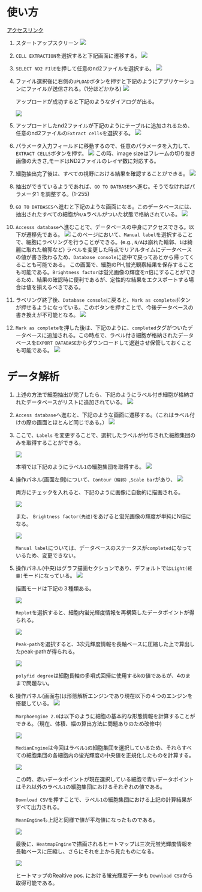# 使い方

[アクセスリンク](http://10.32.17.73:3000)

1. スタートアップスクリーン
    ![](docs_images/1.png)

2. `CELL EXTRACTION`を選択すると下記画面に遷移する。
     ![](docs_images/2.png)
   
3. `SELECT ND2 FIlE`を押して任意のnd2ファイルを選択する。
    ![](docs_images/3.png)

4. ファイル選択後に右側の`UPLOAD`ボタンを押すと下記のようにアプリケーションにファイルが送信される。(1分ほどかかる)
     ![](docs_images/4.png)

    アップロードが成功すると下記のようなダイアログが出る。

    ![](docs_images/5.png)

5. アップロードしたnd2ファイルが下記のようにテーブルに追加されるため、任意のnd2ファイルの`Extract cells`を選択する。
     ![](docs_images/6.png)

6.  パラメータ入力フィールドに移動するので、任意のパラメータを入力して、`EXTRACT CELLS`ボタンを押す。
    ![](docs_images/7.png)
    この時、image sizeはフレームの切り抜き画像の大きさ,モードはND2ファイルのレイヤ数に対応する。

7. 細胞抽出完了後は、すべての視野における結果を確認することができる。
    ![](docs_images/8.png)

8. 抽出ができているようであれば、`GO TO DATBASES`へ進む。そうでなければパラメータ1 を調整する。(1-255)

9. `GO TO DATBASES`へ進むと下記のような画面になる。このデータベースには、抽出されたすべての細胞が`N/A`ラベルがついた状態で格納されている。
    ![](docs_images/9.png)

10. `Accesss database`へ進むことで、データベースの中身にアクセスできる。以下が遷移先である。
    ![](docs_images/10.png)
    このページにおいて、`Manual label`を選択することで、細胞にラベリングを行うことができる。(e.g., `N/A`は崩れた輪郭、`1`は綺麗に取れた輪郭など)
    ラベルを変更した時点でリアルタイムにデータベースの値が書き換わるため、`Database console`に途中で戻ってあとから帰ってくることも可能である。
    この画面で、細胞のPH,蛍光観察結果を保存することも可能である。`Brightness factor`は蛍光画像の輝度をn倍にすることができるため、結果の確認時に便利であるが、定性的な結果をエクスポートする場合は値を揃えるべきである。

11. ラベリング終了後、`Database console`に戻ると、`Mark as complete`ボタンが押せるようになっている。このボタンを押すことで、今後データベースの書き換えが不可能となる。
     ![](docs_images/12.png)

12. `Mark as complete`を押した後は、下記のように、`completed`タグがついたデータベースに追加される。この時点で、ラベル付き細胞が格納されたデータベースを`EXPORT DATABASE`からダウンロードして退避させ保管しておくことも可能である。
    ![](docs_images/db.png)
    
   
# データ解析

1. 上述の方法で細胞抽出が完了したら、下記のようにラベル付き細胞が格納されたデータベースがリストに追加されている。
    ![](docs_images/13.png)

2. `Access database`へ進むと、下記のような画面に遷移する。（これはラベル付けの際の画面とほとんど同じである。）
    ![](docs_images/14.png)

3. ここで、`Labels` を変更することで、選択したラベルが付与された細胞集団のみを取得することができる。

    ![](docs_images/15.png)
    
    本項では下記のようにラベル`1`の細胞集団を取得する。
    ![](docs_images/16.png)

4. 操作パネル(画面左側)について、`Contour（輪郭）`,`Scale bar`があり、
    ![](docs_images/17.png)

    両方にチェックを入れると、下記のように画像に自動的に描画される。

    ![](docs_images/18.png)

    また、 `Brightness factor(先述)`をあげると蛍光画像の輝度が単純にN倍になる。

    ![](docs_images/19.png)

    `Manual label`については、データベースのステータスが`completed`になっているため、変更できない。

5. 操作パネル(中央)はグラフ描画セクションであり、デフォルトでは`Light(軽量)`モードになっている。
    ![](docs_images/20.png)
   
   描画モードは下記の３種類ある。

   ![](docs_images/21.png)

    `Replot`を選択すると、細胞内蛍光輝度情報を再構築したデータポイントが得られる。

    ![](docs_images/22.png)

    `Peak-path`を選択すると、3次元輝度情報を長軸ベースに圧縮した上で算出したpeak-pathが得られる。

    ![](docs_images/23.png)

    `polyfid degree`は細胞長軸の多項式回帰に使用するkの値であるが、4のままで問題ない。

6. 操作パネル(画面右)は形態解析エンジンであり現在以下の４つのエンジンを搭載している。
     ![](docs_images/24.png)

    `Morphoengine 2.0`は以下のように細胞の基本的な形態情報を計算することができる。（現在、体積、幅の算出方法に問題ありのため改修中)

    ![](docs_images/25.png)

    `MedianEngine`は今回はラベル`1`の細胞集団を選択しているため、それらすべての細胞集団の各細胞内の蛍光輝度の中央値を正規化したものを計算する。

    ![](docs_images/26.png)

    この時、赤いデータポイントが現在選択している細胞で青いデータポイントはそれ以外のラベル`1`の細胞集団におけるそれぞれの値である。

   `Download CSV`を押すことで、ラベル`1`の細胞集団における上記の計算結果がすべて出力される。

   `MeanEngine`も上記と同様で値が平均値になったものである。

    ![](docs_images/27.png)

    最後に、`HeatmapEngine`で描画されるヒートマップは三次元蛍光輝度情報を長軸ベースに圧縮し、さらにそれを上から見たものになる。

    ![](docs_images/28.png)

    ヒートマップのRealtive pos. における蛍光輝度データも `Download CSV`から取得可能である。








